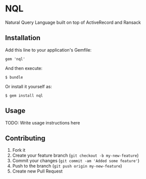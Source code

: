 # NQL

Natural Query Language built on top of ActiveRecord and Ransack

## Installation

Add this line to your application's Gemfile:

    gem 'nql'

And then execute:

    $ bundle

Or install it yourself as:

    $ gem install nql

## Usage

TODO: Write usage instructions here

## Contributing

1. Fork it
2. Create your feature branch (`git checkout -b my-new-feature`)
3. Commit your changes (`git commit -am 'Added some feature'`)
4. Push to the branch (`git push origin my-new-feature`)
5. Create new Pull Request
